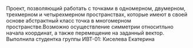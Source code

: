 Проект, позволяющий работать с точками в одномерном, двумерном, трехмерном и четырехмерном пространствах, которые имеют в своей основе абстрактный класс точка в многомерном пространстве.Возможно осуществление симметрии относитльно начала координат, а также перемещение на заданный вектор.
Выполнила студентка группы ИВТ-01: Киселева Екатерина
